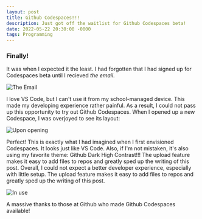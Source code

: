 ```yaml
---
layout: post
title: Github Codespaces!!!
description: Just got off the waitlist for Github Codespaces beta!
date: 2022-05-22 20:30:00 -0000
tags: Programming
---
```


### Finally!

It was when I expected it the least. I had forgotten that I had signed up for Codespaces beta until I recieved *the email*.

![The Email](/blog/img/2022-05-22-Github-Codespaces!!!/Email.png)

I love VS Code, but I can't use it from my school-managed device. This made my developing experience rather painful.  As a result, I could not pass up this opportunity to try out Github Codespaces. When I opened up a new Codespace, I was overjoyed to see its layout:

![Upon opening](/blog/img/2022-05-22-Github-Codespaces!!!/Codespace.png)

Perfect! This is exactly what I had imagined when I first envisioned Codespaces. It looks just like VS Code.  Also, if I'm not mistaken, it's also using my favorite theme: Github Dark High Contrast!!! The upload feature makes it easy to add files to repos and greatly sped up the writing of this post. Overall, I could not expect a better developer experience, especially with little setup. The upload feature makes it easy to add files to repos and greatly sped up the writing of this post. 

![In use](/blog/img/2022-05-22-Github-Codespaces!!!/Codespace2.png)

A massive thanks to those at Github who made Github Codespaces available!